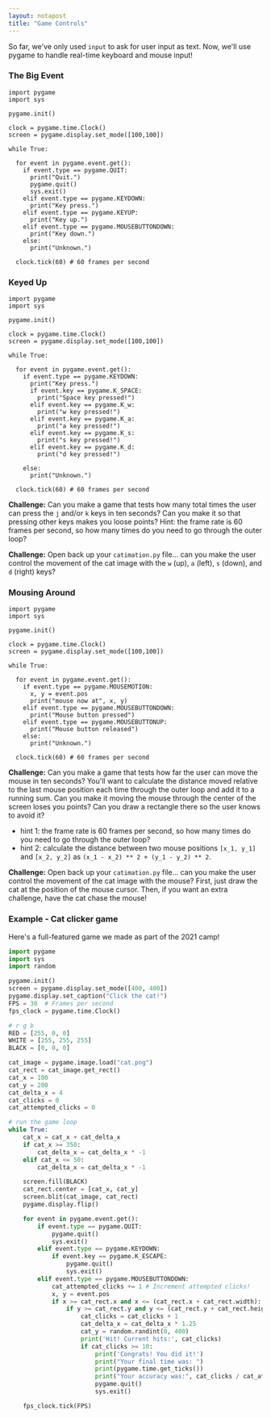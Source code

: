 ```yaml
---
layout: notapost
title: "Game Controls"
---
```


So far, we've only used `input` to ask for user input as text.
Now, we'll use pygame to handle real-time keyboard and mouse input!

### The Big Event

```python3
import pygame
import sys

pygame.init()

clock = pygame.time.Clock()
screen = pygame.display.set_mode([100,100])

while True:

  for event in pygame.event.get():
    if event.type == pygame.QUIT:
      print("Quit.")
      pygame.quit()
      sys.exit()
    elif event.type == pygame.KEYDOWN:
      print("Key press.")
    elif event.type == pygame.KEYUP:
      print("Key up.")
    elif event.type == pygame.MOUSEBUTTONDOWN:
      print("Key down.")
    else:
      print("Unknown.")

  clock.tick(60) # 60 frames per second
```

### Keyed Up

```python3
import pygame
import sys

pygame.init()

clock = pygame.time.Clock()
screen = pygame.display.set_mode([100,100])

while True:

  for event in pygame.event.get():
    if event.type == pygame.KEYDOWN:
      print("Key press.")
      if event.key == pygame.K_SPACE:
        print("Space key pressed!")
      elif event.key == pygame.K_w:
        print("w key pressed!")
      elif event.key == pygame.K_a:
        print("a key pressed!")
      elif event.key == pygame.K_s:
        print("s key pressed!")
      elif event.key == pygame.K_d:
        print("d key pressed!")

    else:
      print("Unknown.")

  clock.tick(60) # 60 frames per second
```

**Challenge:**
Can you make a game that tests how many total times the user can press the `j` and/or `k` keys in ten seconds?
Can you make it so that pressing other keys makes you loose points?
Hint: the frame rate is 60 frames per second, so how many times do you need to go through the outer loop?

**Challenge:**
Open back up your `catimation.py` file... can you make the user control the movement of the cat image with the `w` (up), `a` (left), `s` (down), and `d` (right) keys?

### Mousing Around

```python3
import pygame
import sys

pygame.init()

clock = pygame.time.Clock()
screen = pygame.display.set_mode([100,100])

while True:

  for event in pygame.event.get():
    if event.type == pygame.MOUSEMOTION:
      x, y = event.pos
      print("mouse now at", x, y)
    elif event.type == pygame.MOUSEBUTTONDOWN:
      print("Mouse button pressed")
    elif event.type == pygame.MOUSEBUTTONUP:
      print("Mouse button released")
    else:
      print("Unknown.")

  clock.tick(60) # 60 frames per second
```

**Challenge:**
Can you make a game that tests how far the user can move the mouse in ten seconds?
You'll want to calculate the distance moved relative to the last mouse position each time through the outer loop and add it to a running sum.
Can you make it moving the mouse through the center of the screen loses you points?
Can you draw a rectangle there so the user knows to avoid it?
* hint 1: the frame rate is 60 frames per second, so how many times do you need to go through the outer loop?
* hint 2: calculate the distance between two mouse positions `[x_1, y_1]` and `[x_2, y_2]` as `(x_1 - x_2) ** 2 + (y_1 - y_2) ** 2`.

**Challenge:**
Open back up your `catimation.py` file... can you make the user control the movement of the cat image with the mouse?
First, just draw the cat at the position of the mouse cursor.
Then, if you want an extra challenge, have the cat chase the mouse!

### Example - Cat clicker game
Here's a full-featured game we made as part of the 2021 camp!
```python
import pygame
import sys
import random

pygame.init()
screen = pygame.display.set_mode([400, 400])
pygame.display.set_caption("Click the cat!")
FPS = 30  # Frames per second
fps_clock = pygame.time.Clock()

# r g b
RED = [255, 0, 0]
WHITE = [255, 255, 255]
BLACK = [0, 0, 0]

cat_image = pygame.image.load("cat.png")
cat_rect = cat_image.get_rect()
cat_x = 100
cat_y = 200
cat_delta_x = 4
cat_clicks = 0
cat_attempted_clicks = 0

# run the game loop
while True:
    cat_x = cat_x + cat_delta_x 
    if cat_x >= 350: 
        cat_delta_x = cat_delta_x * -1
    elif cat_x <= 50: 
        cat_delta_x = cat_delta_x * -1

    screen.fill(BLACK)
    cat_rect.center = [cat_x, cat_y]
    screen.blit(cat_image, cat_rect)
    pygame.display.flip()

    for event in pygame.event.get():
        if event.type == pygame.QUIT:
            pygame.quit()
            sys.exit()
        elif event.type == pygame.KEYDOWN:
            if event.key == pygame.K_ESCAPE:
                pygame.quit()
                sys.exit()
        elif event.type == pygame.MOUSEBUTTONDOWN:
            cat_attempted_clicks += 1 # Increment attempted clicks!  
            x, y = event.pos
            if x >= cat_rect.x and x <= (cat_rect.x + cat_rect.width): # check if cat's left side <= x <= cat's right side
                if y >= cat_rect.y and y <= (cat_rect.y + cat_rect.height): # if y is greater than the bottom of the cat 
                    cat_clicks = cat_clicks + 1
                    cat_delta_x = cat_delta_x * 1.25
                    cat_y = random.randint(0, 400)
                    print('Hit! Current hits:', cat_clicks)
                    if cat_clicks >= 10:
                        print('Congrats! You did it!')
                        print("Your final time was: ")
                        print(pygame.time.get_ticks())
                        print("Your accuracy was:", cat_clicks / cat_attempted_clicks)
                        pygame.quit()
                        sys.exit()

    fps_clock.tick(FPS)
```
